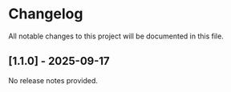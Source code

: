 # Changelog

All notable changes to this project will be documented in this file.

## [1.1.0] - 2025-09-17

No release notes provided.

